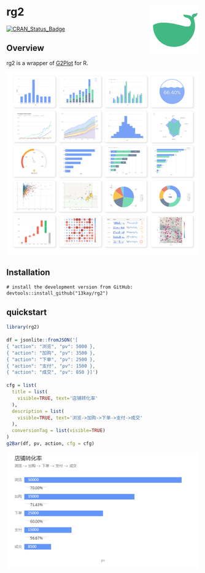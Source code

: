 # rg2 <img src="man/figures/whale.128.png" align="right" width="128" />

[![CRAN\_Status\_Badge](https://www.r-pkg.org/badges/version/rg2)](https://cran.r-project.org/package=rg2)

## Overview

rg2 is a wrapper of [G2Plot](https://g2plot.antv.vision/) for R.

![cover](man/figures/cover.png)

## Installation

```
# install the development version from GitHub:
devtools::install_github("13kay/rg2")
```

## quickstart

```r
library(rg2)

df = jsonlite::fromJSON('[
{ "action": "浏览", "pv": 5000 },
{ "action": "加购", "pv": 3500 },
{ "action": "下单", "pv": 2500 },
{ "action": "支付", "pv": 1500 },
{ "action": "成交", "pv": 850 }]')

cfg = list(
  title = list(
    visible=TRUE, text='店铺转化率'
  ),
  description = list(
    visible=TRUE, text='浏览->加购->下单->支付->成交'
  ),
  conversionTag = list(visible=TRUE)
)
g2Bar(df, pv, action, cfg = cfg)
```

<img src="man/figures/quickstart.png" width="639" />
